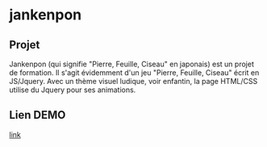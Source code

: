 # jankenpon

## Projet
Jankenpon (qui signifie "Pierre, Feuille, Ciseau" en japonais) est un projet de formation. Il s'agit évidemment d'un jeu "Pierre, Feuille, Ciseau" écrit en JS/Jquery. Avec un thème visuel ludique, voir enfantin, la page HTML/CSS utilise du Jquery pour ses animations. 

## Lien DEMO

[link](https://jankenpon.netlify.com/)
